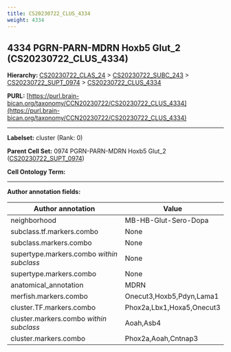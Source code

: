 ```yaml
---
title: CS20230722_CLUS_4334
weight: 4334
---
```

## 4334 PGRN-PARN-MDRN Hoxb5 Glut_2 (CS20230722_CLUS_4334)
<b>Hierarchy: </b>
[CS20230722_CLAS_24](../CS20230722_CLAS_24) >
[CS20230722_SUBC_243](../CS20230722_SUBC_243) >
[CS20230722_SUPT_0974](../CS20230722_SUPT_0974) >
[CS20230722_CLUS_4334](../CS20230722_CLUS_4334)

**PURL:** [https://purl.brain-bican.org/taxonomy/CCN20230722/CS20230722_CLUS_4334](https://purl.brain-bican.org/taxonomy/CCN20230722/CS20230722_CLUS_4334)

---


**Labelset:** cluster (Rank: 0)

**Parent Cell Set:** 0974 PGRN-PARN-MDRN Hoxb5 Glut_2 ([CS20230722_SUPT_0974](../CS20230722_SUPT_0974))



**Cell Ontology Term:** 

[MARKER GENES.]: #


---

[TRANSFERRED ANNOTATIONS.]: #


[AUTHOR ANNOTATION FIELDS.]: #


**Author annotation fields:**

| Author annotation | Value |
|-------------------|-------|
|neighborhood|MB-HB-Glut-Sero-Dopa|
|subclass.tf.markers.combo|None|
|subclass.markers.combo|None|
|supertype.markers.combo _within subclass_|None|
|supertype.markers.combo|None|
|anatomical_annotation|MDRN|
|merfish.markers.combo|Onecut3,Hoxb5,Pdyn,Lama1|
|cluster.TF.markers.combo|Phox2a,Lbx1,Hoxa5,Onecut3|
|cluster.markers.combo _within subclass_|Aoah,Asb4|
|cluster.markers.combo|Phox2a,Aoah,Cntnap3|
